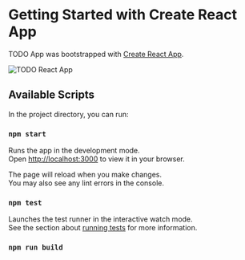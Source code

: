 # Getting Started with Create React App

TODO App was bootstrapped with [Create React App](https://github.com/facebook/create-react-app).

![TODO React App](https://i.ibb.co/Hgcymx0/Screen-Shot-2022-02-13-at-22-19-17.png)

## Available Scripts

In the project directory, you can run:

### `npm start`

Runs the app in the development mode.\
Open [http://localhost:3000](http://localhost:3000) to view it in your browser.

The page will reload when you make changes.\
You may also see any lint errors in the console.

### `npm test`

Launches the test runner in the interactive watch mode.\
See the section about [running tests](https://facebook.github.io/create-react-app/docs/running-tests) for more information.

### `npm run build`
